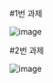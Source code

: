 #1번 과제

![image](https://user-images.githubusercontent.com/81038321/114270172-e6c4a500-9a45-11eb-8be5-5d07fbb5dafd.png)



#2번 과제

![image](https://user-images.githubusercontent.com/81038321/114270168-e0362d80-9a45-11eb-8d2e-638ebaf9089c.png)
